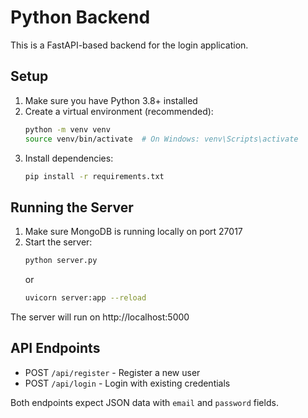 # Python Backend

This is a FastAPI-based backend for the login application.

## Setup

1. Make sure you have Python 3.8+ installed
2. Create a virtual environment (recommended):
   ```bash
   python -m venv venv
   source venv/bin/activate  # On Windows: venv\Scripts\activate
   ```
3. Install dependencies:
   ```bash
   pip install -r requirements.txt
   ```

## Running the Server

1. Make sure MongoDB is running locally on port 27017
2. Start the server:
   ```bash
   python server.py
   ```
   or
   ```bash
   uvicorn server:app --reload
   ```

The server will run on http://localhost:5000

## API Endpoints

- POST `/api/register` - Register a new user
- POST `/api/login` - Login with existing credentials

Both endpoints expect JSON data with `email` and `password` fields. 